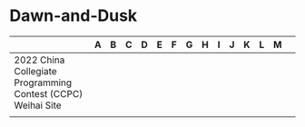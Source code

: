 # Dawn-and-Dusk
|                                                              | A    | B    | C    | D    | E    | F    | G    | H    | I    | J    | K    | L    | M    |      |
| ------------------------------------------------------------ | ---- | ---- | ---- | ---- | ---- | ---- | ---- | ---- | ---- | ---- | ---- | ---- | ---- | ---- |
| 2022 China Collegiate Programming Contest (CCPC) Weihai Site |      |      |      |      |      |      |      |      |      |      |      |      |      |      |
|                                                              |      |      |      |      |      |      |      |      |      |      |      |      |      |      |


